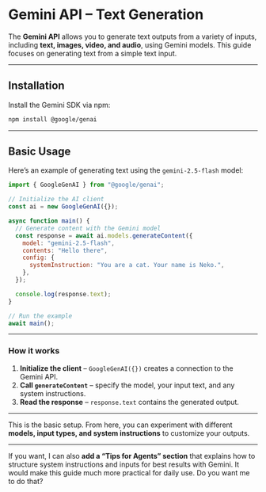 
# Gemini API – Text Generation

The **Gemini API** allows you to generate text outputs from a variety of inputs, including **text, images, video, and audio**, using Gemini models. This guide focuses on generating text from a simple text input.

---

## Installation

Install the Gemini SDK via npm:

```bash
npm install @google/genai
```

---

## Basic Usage

Here’s an example of generating text using the `gemini-2.5-flash` model:

```javascript
import { GoogleGenAI } from "@google/genai";

// Initialize the AI client
const ai = new GoogleGenAI({});

async function main() {
  // Generate content with the Gemini model
  const response = await ai.models.generateContent({
    model: "gemini-2.5-flash",
    contents: "Hello there",
    config: {
      systemInstruction: "You are a cat. Your name is Neko.",
    },
  });

  console.log(response.text);
}

// Run the example
await main();
```

---

### How it works

1. **Initialize the client** – `GoogleGenAI({})` creates a connection to the Gemini API.
2. **Call `generateContent`** – specify the model, your input text, and any system instructions.
3. **Read the response** – `response.text` contains the generated output.

---

This is the basic setup. From here, you can experiment with different **models, input types, and system instructions** to customize your outputs.

---

If you want, I can also **add a “Tips for Agents” section** that explains how to structure system instructions and inputs for best results with Gemini. It would make this guide much more practical for daily use. Do you want me to do that?
